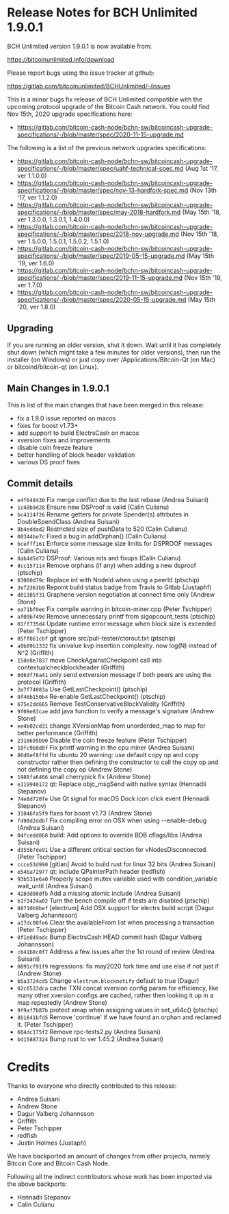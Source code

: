 Release Notes for BCH Unlimited 1.9.0.1
======================================================

BCH Unlimited version 1.9.0.1 is now available from:

  <https://bitcoinunlimited.info/download>

Please report bugs using the issue tracker at github:

  <https://gitlab.com/bitcoinunlimited/BCHUnlimited/-/issues>

This is a minor bugs fix release of BCH Unlimited compatible with the upcoming protocol upgrade of the Bitcoin Cash network. You could find
Nov 15th, 2020 upgrade specifications here:

- https://gitlab.com/bitcoin-cash-node/bchn-sw/bitcoincash-upgrade-specifications/-/blob/master/spec/2020-11-15-upgrade.md

The following is a list of the previous network upgrades specifications:

- https://gitlab.com/bitcoin-cash-node/bchn-sw/bitcoincash-upgrade-specifications/-/blob/master/spec/uahf-technical-spec.md (Aug 1st '17, ver 1.1.0.0)
- https://gitlab.com/bitcoin-cash-node/bchn-sw/bitcoincash-upgrade-specifications/-/blob/master/spec/nov-13-hardfork-spec.md (Nov 13th '17, ver 1.1.2.0)
- https://gitlab.com/bitcoin-cash-node/bchn-sw/bitcoincash-upgrade-specifications/-/blob/master/spec/may-2018-hardfork.md (May 15th '18, ver 1.3.0.0, 1.3.0.1, 1.4.0.0)
- https://gitlab.com/bitcoin-cash-node/bchn-sw/bitcoincash-upgrade-specifications/-/blob/master/spec/2018-nov-upgrade.md (Nov 15th '18, ver 1.5.0.0, 1.5.0.1, 1.5.0.2, 1.5.1.0)
- https://gitlab.com/bitcoin-cash-node/bchn-sw/bitcoincash-upgrade-specifications/-/blob/master/spec/2019-05-15-upgrade.md (May 15th '19, ver 1.6.0)
- https://gitlab.com/bitcoin-cash-node/bchn-sw/bitcoincash-upgrade-specifications/-/blob/master/spec/2019-11-15-upgrade.md (Nov 15th '19, ver 1.7.0)
- https://gitlab.com/bitcoin-cash-node/bchn-sw/bitcoincash-upgrade-specifications/-/blob/master/spec/2020-05-15-upgrade.md (May 15th '20, ver 1.8.0)

Upgrading
---------

If you are running an older version, shut it down. Wait until it has completely
shut down (which might take a few minutes for older versions), then run the
installer (on Windows) or just copy over /Applications/Bitcoin-Qt (on Mac) or
bitcoind/bitcoin-qt (on Linux).

Main Changes in 1.9.0.1
-----------------------

This is list of the main changes that have been merged in this release:

- fix a 1.9.0 issue reported on macos
- fixes for boost v1.73+
- add support to build ElectrsCash on macos
- xversion fixes and improvements
- disable coin freeze feature
- better handling of block header validation
- various DS proof fixes


Commit details
--------------

- `e4f648430` Fix merge conflict due to the last rebase (Andrea Suisani)
- `1c48b9d28` Ensure new DSProof is valid (Calin Culianu)
- `bc4114f26` Rename getters for private Spender(s) attrbutes in DoubleSpendClass (Andrea Suisani)
- `8b4eddad2` Restricted size of pushData to 520 (Calin Culianu)
- `00344be7c` Fixed a bug in addOrphan() (Calin Culianu)
- `bcefff161` Enforce some message size limits for DSPROOF messages (Calin Culianu)
- `8ab4d5d72` DSProof: Various nits and fixups (Calin Culianu)
- `8cc157114` Remove orphans (if any) when adding a new dsproof (ptschip)
- `03060d79c` Replace int with NodeId when using a peerId (ptschip)
- `3ef2363b9` Repoint build status badge from Travis to Gitlab (Justaphf)
- `d01385f31` Graphene version negotiation at connect time only (Andrew Stone)
- `ea71bf0ee` Fix compile warning in bitcoin-miner.cpp (Peter Tschipper)
- `af09b749d` Remove unnecessary printf from sigopcount_tests (ptschip)
- `01ff735d4` Update runtime error message when block size is exceeded (Peter Tschipper)
- `05ff861cbf` git ignore src/pull-tester/ctorout.txt (ptschip)
- `a0b89b1332` fix univalue kvp insertion complexity. now log(N) instead of N^2 (Griffith)
- `15de8e7837` move CheckAgainstCheckpoint call into contextualcheckblockheader (Griffith)
- `0d6df76a41` only send extversion message if both peers are using the protocol (Griffith)
- `2e7f74083a` Use GetLastCheckpoint() (ptschip)
- `9f46b150b4` Re-enable GetLastCheckpoint() (ptschip)
- `675e2dd665` Remove TestConservativeBlockValidity (Griffith)
- `9f09e83cae` add java function to verify a message's signature (Andrew Stone)
- `ee4b02cd31` change XVersionMap from unorderded_map to map for better performance (Griffith)
- `2310695b90` Disable the coin freeze feature (Peter Tschipper)
- `10fc9b8d8f` Fix printf warning in the cpu miner (Andrea Suisani)
- `86d6ef8ffd` fix ubuntu 20 warning: use default copy op and copy constructor rather then defining the constructor to call the copy op and not defining the copy op (Andrew Stone)
- `1988fa6466` small cherrypick fix (Andrew Stone)
- `e119940172` qt: Replace objc_msgSend with native syntax (Hennadii Stepanov)
- `74e8d720fe` Use Qt signal for macOS Dock icon click event (Hennadii Stepanov)
- `31046fa5f9` fixes for boost v1.73 (Andrew Stone)
- `fd90d2ddbf` Fix compiling error on OSX when using --enable-debug (Andrea Suisani)
- `04fcedd068` build: Add options to override BDB cflags/libs (Andrea Suisani)
- `d355b7de91` Use a different critical section for vNodesDisconnected. (Peter Tschipper)
- `ccce53d990` [gitian] Avoid to build rust for linux 32 bits (Andrea Suisani)
- `e54ba72977` qt: include QPainterPath header (redfish)
- `93b531e6a0` Properly scope mutex variable used with condition_variable wait_until (Andrea Suisani)
- `428dd80dfb` Add a missing atomic include (Andrea Suisani)
- `b1f2424a02` Turn the bench compile off if tests are disabled (ptschip)
- `08710b9bef` [electrum] Add OSX support for electrs build script (Dagur Valberg Johannsson)
- `a17dc00fe6` Clear the availableFrom list when processing a transaction (Peter Tschipper)
- `0f1e849adc` Bump ElectrsCash HEAD commit hash (Dagur Valberg Johannsson)
- `c641b8c0f7` Address a few issues after the 1st round of review (Andrea Suisani)
- `0891cf91f9` regressions: fix may2020 fork time and use else if not just if (Andrew Stone)
- `b5a3724cd5` Change `electrum.blocknotify` default to true (Dagur)
- `02c6533dca` cache TXN concat xversion config param for efficiency, like many other xversion configs are cached, rather then looking it up in a map repeatedly (Andrew Stone)
- `9f9af7b87b` protect xmap when assigning values in set_u64c() (ptschip)
- `8b1641bfd5` Remove 'continue' if we have found an orphan and reclamed it. (Peter Tschipper)
- `664dc175f2` Remove rpc-tests2.py (Andrea Suisani)
- `bd15887324` Bump rust to ver 1.45.2 (Andrea Suisani)

Credits
=======

Thanks to everyone who directly contributed to this release:

- Andrea Suisani
- Andrew Stone
- Dagur Valberg Johannsson
- Griffith
- Peter Tschipper
- redfish
- Justin Holmes (Justaph)

We have backported an amount of changes from other projects, namely Bitcoin Core and Bitcoin Cash Node.

Following all the indirect contributors whose work has been imported via the above backports:

- Hennadii Stepanov
- Calin Culianu
